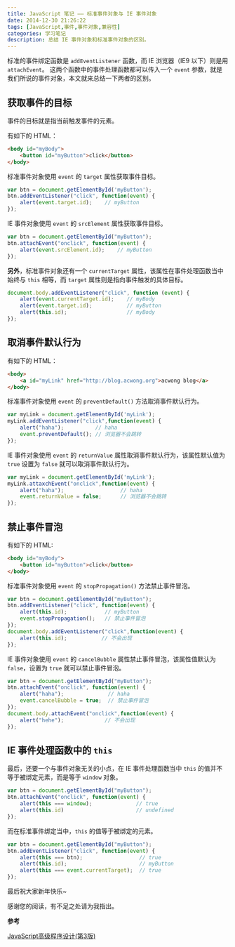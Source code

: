 ```yaml
---
title: JavaScript 笔记 —— 标准事件对象与 IE 事件对象
date: 2014-12-30 21:26:22
tags: [JavaScript,事件,事件对象,兼容性]
categories: 学习笔记
description: 总结 IE 事件对象和标准事件对象的区别。
---
```


标准的事件绑定函数是 `addEventListener` 函数，而 IE 浏览器（IE9 以下）则是用 `attachEvent`。 这两个函数中的事件处理函数都可以传入一个 `event` 参数，就是我们所说的事件对象，本文就来总结一下两者的区别。

## 获取事件的目标

事件的目标就是指当前触发事件的元素。

有如下的 HTML：

```html
<body id="myBody">
    <button id="myButton">click</button>
</body>
```

标准事件对象使用 `event` 的 `target` 属性获取事件目标。

```javascript
var btn = document.getElementById('myButton');
btn.addEventListener("click", function(event) {
    alert(event.target.id);    // myButton
});
```

IE 事件对象使用 `event` 的 `srcElement` 属性获取事件目标。

```javascript
var btn = document.getElementById("myButton");
btn.attachEvent("onclick", function(event) {
    alert(event.srcElement.id);    // myButton
});
```

**另外**，标准事件对象还有一个 `currentTarget` 属性，该属性在事件处理函数当中始终与 `this` 相等，而 `target` 属性则是指向事件触发的具体目标。

```javascript
document.body.addEventListener("click", function (event) {
    alert(event.currentTarget.id);    // myBody
    alert(event.target.id);           // myButton
    alert(this.id);                   // myBody
});
```

## 取消事件默认行为

有如下的 HTML：

```html
<body>
    <a id="myLink" href="http://blog.acwong.org">acwong blog</a>
</body>
```

标准事件对象使用 `event` 的 `preventDefault()` 方法取消事件默认行为。

```javascript
var myLink = document.getElementById('myLink');
myLink.addEventListener("click",function(event) {
    alert("haha");          // haha
    event.preventDefault(); // 浏览器不会跳转
});
```

IE 事件对象使用 `event` 的 `returnValue` 属性取消事件默认行为，该属性默认值为 `true` 设置为 `false` 就可以取消事件默认行为。

```javascript
var myLink = document.getElementById('myLink');
myLink.attaxchEvent("onclick",function(event) {
    alert("haha");                  // haha
    event.returnValue = false;      // 浏览器不会跳转
});
```

## 禁止事件冒泡

有如下的 HTML:

```html
<body id="myBody">
    <button id="myButton">click</button>
</body>
```

标准事件对象使用 `event` 的 `stopPropagation()` 方法禁止事件冒泡。

```javascript
var btn = document.getElementById("myButton");
btn.addEventListener("click", function(event) {
    alert(this.id);            // myButton
    event.stopPropagation();   // 禁止事件冒泡
});
document.body.addEventListener("click",function(event) {
    alert(this.id);           // 不会出现
});
```

IE 事件对象使用 `event` 的 `cancelBubble` 属性禁止事件冒泡，该属性值默认为 `false`，设置为 `true` 就可以禁止事件冒泡。

```javascript
var btn = document.getElementById("myButton");
btn.attachEvent("onclick", function(event) {
    alert("haha");              // haha
    event.cancelBubble = true;  // 禁止事件冒泡
});
document.body.attachEvent("onclick",function(event) {
    alert("hehe");             // 不会出现
});
```

## IE 事件处理函数中的 `this`

最后，还要一个与事件对象无关的小点，在 IE 事件处理函数当中 `this` 的值并不等于被绑定元素，而是等于 `window` 对象。

```javascript
var btn = document.getElementById("myButton");
btn.attachEvent("onclick", function(event) {
    alert(this === window);              // true
    alert(this.id)                       // undefined
});
```

而在标准事件绑定当中，`this` 的值等于被绑定的元素。

```javascript
var btn = document.getElementById("myButton");
btn.addEventListener("click", function(event) {
    alert(this === btn);                  // true
    alert(this.id);                       // myButton
    alert(this === event.currentTarget);  // true
});
```

最后祝大家新年快乐~

感谢您的阅读，有不足之处请为我指出。

**参考**

[JavaScript高级程序设计(第3版)](http://book.douban.com/subject/10546125/)

